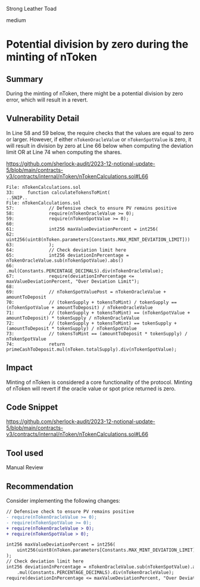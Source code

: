 Strong Leather Toad

medium

# Potential division by zero during the minting of nToken

## Summary

During the minting of nToken, there might be a potential division by zero error, which will result in a revert.

## Vulnerability Detail

In Line 58 and 59 below, the require checks that the values are equal to zero or larger. However, if either `nTokenOracleValue` or `nTokenSpotValue` is zero, it will result in division by zero at Line 66 below when computing the deviation limit OR at Line 74 when computing the shares.

https://github.com/sherlock-audit/2023-12-notional-update-5/blob/main/contracts-v3/contracts/internal/nToken/nTokenCalculations.sol#L66

```solidity
File: nTokenCalculations.sol
33:     function calculateTokensToMint(
..SNIP..
File: nTokenCalculations.sol
57:             // Defensive check to ensure PV remains positive
58:             require(nTokenOracleValue >= 0);
59:             require(nTokenSpotValue >= 0);
60: 
61:             int256 maxValueDeviationPercent = int256(
62:                 uint256(uint8(nToken.parameters[Constants.MAX_MINT_DEVIATION_LIMIT]))
63:             );
64:             // Check deviation limit here
65:             int256 deviationInPercentage = nTokenOracleValue.sub(nTokenSpotValue).abs()
66:                 .mul(Constants.PERCENTAGE_DECIMALS).div(nTokenOracleValue);
67:             require(deviationInPercentage <= maxValueDeviationPercent, "Over Deviation Limit");
68: 
69:             // nTokenSpotValuePost = nTokenOracleValue + amountToDeposit
70:             // (tokenSupply + tokensToMint) / tokenSupply == (nTokenSpotValue + amountToDeposit) / nTokenOracleValue
71:             // (tokenSupply + tokensToMint) == (nTokenSpotValue + amountToDeposit) * tokenSupply / nTokenOracleValue
72:             // (tokenSupply + tokensToMint) == tokenSupply + (amountToDeposit * tokenSupply) / nTokenSpotValue
73:             // tokensToMint == (amountToDeposit * tokenSupply) / nTokenSpotValue
74:             return primeCashToDeposit.mul(nToken.totalSupply).div(nTokenSpotValue);
```

## Impact

Minting of nToken is considered a core functionality of the protocol. Minting of nToken will revert if the oracle value or spot price returned is zero. 

## Code Snippet

https://github.com/sherlock-audit/2023-12-notional-update-5/blob/main/contracts-v3/contracts/internal/nToken/nTokenCalculations.sol#L66

## Tool used

Manual Review

## Recommendation

Consider implementing the following changes:

```diff
// Defensive check to ensure PV remains positive
- require(nTokenOracleValue >= 0);
- require(nTokenSpotValue >= 0);
+ require(nTokenOracleValue > 0);
+ require(nTokenSpotValue > 0);

int256 maxValueDeviationPercent = int256(
    uint256(uint8(nToken.parameters[Constants.MAX_MINT_DEVIATION_LIMIT]))
);
// Check deviation limit here
int256 deviationInPercentage = nTokenOracleValue.sub(nTokenSpotValue).abs()
    .mul(Constants.PERCENTAGE_DECIMALS).div(nTokenOracleValue);
require(deviationInPercentage <= maxValueDeviationPercent, "Over Deviation Limit");
```